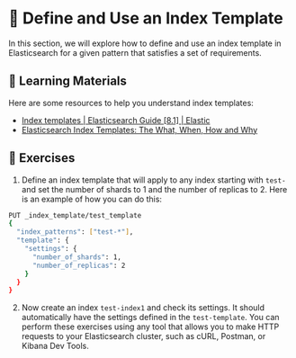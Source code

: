 # 🎯 Define and Use an Index Template

In this section, we will explore how to define and use an index template in Elasticsearch for a given pattern that satisfies a set of requirements.

## 📘 Learning Materials

Here are some resources to help you understand index templates:

- [Index templates | Elasticsearch Guide [8.1] | Elastic](https://www.elastic.co/guide/en/elasticsearch/reference/current/index-templates.html)
- [Elasticsearch Index Templates: The What, When, How and Why](https://logz.io/blog/elasticsearch-index-templates/)

## 🔧 Exercises

1. Define an index template that will apply to any index starting with `test-` and set the number of shards to 1 and the number of replicas to 2. Here is an example of how you can do this:

```bash
PUT _index_template/test_template
{
  "index_patterns": ["test-*"],
  "template": {
    "settings": {
      "number_of_shards": 1,
      "number_of_replicas": 2
    }
  }
}
```

2. Now create an index `test-index1` and check its settings. It should automatically have the settings defined in the `test-template`.
You can perform these exercises using any tool that allows you to make HTTP requests to your Elasticsearch cluster, such as cURL, Postman, or Kibana Dev Tools.
